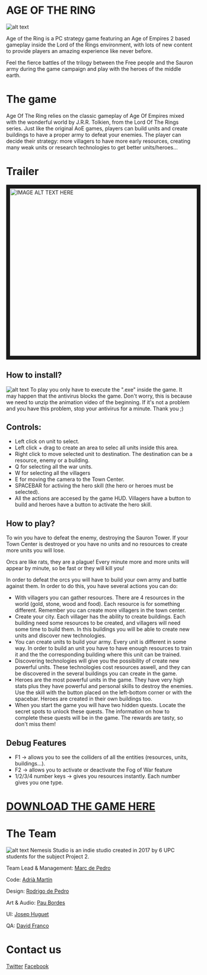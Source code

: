 # AGE OF THE RING
![alt text](https://camo.githubusercontent.com/132d69c9b7700c5389bb00ff9f814ba5bfc56e3c/68747470733a2f2f692e6779617a6f2e636f6d2f32663830333861353833613863366265653664313465363765366163643633392e6a7067)


Age of the Ring is a PC strategy game featuring an Age of Empires 2 based gameplay inside the Lord of the Rings environment, with lots of new content to provide players an amazing experience like never before.

Feel the fierce battles of the trilogy between the Free people and the Sauron army during the game campaign and play with the heroes of the middle earth.

# The game

Age Of The Ring relies on the classic gameplay of Age Of Empires mixed with the wonderful world by J.R.R. Tolkien, from the Lord Of The Rings series.
Just like the original AoE games, players can build units and create buildings to have a proper army to defeat your enemies. The player can decide their strategy: more villagers to have more early resources, creating many weak units or research technologies to get better units/heroes...


# Trailer
<a href="https://www.youtube.com/watch?v=NkgSNxVkNl4&feature=youtu.be
" target="_blank"><img src="http://i.imgur.com/4HLOjKI.png" 
alt="IMAGE ALT TEXT HERE" width="800" height="450" border="10" /></a>




## How to install?
![alt text](http://i.imgur.com/A2vHHxH.png)
To play you only have to execute the ".exe" inside the game. It may happen that the antivirus blocks the game. Don't worry, this is because we need to unzip the animation video of the beginning. If it's not
a problem and you have this problem, stop your antivirus for a minute. Thank you ;)

## Controls:

- Left click on unit to select.
- Left click + drag to create an area to selec all units inside this area. 
- Right click to move selected unit to destination. The destination can be a resource, enemy or a building.
- Q for selecting all the war units.
- W for selecting all the villagers
- E for moving the camera to the Town Center.
- SPACEBAR for activing the hero skill (the hero or heroes must be selected).
- All the actions are accesed by the game HUD. Villagers have a button to build and heroes have a button to activate the hero skill.

## How to play?

To win you have to defeat the enemy, destroying the Sauron Tower. If your Town Center is destroyed or you have no units and no resources to create more units you will lose. 

Orcs are like rats, they are a plague! Every minute more and more units will appear by minute, so be fast or they will kill you!

In order to defeat the orcs you will have to build your own army and battle against them. In order to do this, you have several actions you can do:

- With villagers you can gather resources. There are 4 resources in the world (gold, stone, wood and food). Each resource is for something different. Remember you can create more villagers in the town center.
- Create your city. Each villager has the ability to create buildings. Each building need some resources to be created, and villagers will need some time to build them. In this buildings you will be able to create
  new units and discover new technologies.
- You can create units to build your army. Every unit is different in some way. In order to build an unit you have to have enough resources to train it and the the corresponding building where this unit can be trained.
- Discovering technologies will give you the possibility of create new powerful units. These technologies cost resources aswell, and they can be discovered in the several buildings you can create in the game.
- Heroes are the most powerful units in the game. They have very high stats plus they have powerful and personal skills to destroy the enemies. Use the skill with the button placed on the left-bottom corner or with the spacebar.
  Heroes are created in their own buildings too.
- When you start the game you will have two hidden quests. Locate the secret spots to unlock these quests. The information on how to complete these quests will be in the game. The rewards are tasty, so don't miss them!

## Debug Features

- F1 -> allows you to see the colliders of all the entities (resources, units, buildings...).
- F2 -> allows you to activate or deactivate the Fog of War feature
- 1/2/3/4 number keys -> gives you resources instantly. Each number gives you one type.	

# [DOWNLOAD THE GAME HERE](https://github.com/TinoTano/AoE_Project2/releases/download/1.0/AgeOfTheRing_v1.0.zip)

# The Team
![alt text](http://i.imgur.com/LntS8Jj.png)
Nemesis Studio is an indie studio created in 2017 by 6 UPC students for the subject Project 2. 

Team Lead & Management: [Marc de Pedro](https://tinotano.github.io/AoE_Project2/MarcPage)

Code: [Adrià Martín](https://tinotano.github.io/AoE_Project2/AdriaPage)

Design: [Rodrigo de Pedro](https://tinotano.github.io/AoE_Project2/RodrigoPage)

Art & Audio: [Pau Bordes](https://tinotano.github.io/AoE_Project2/MarcPage)

UI: [Josep Huguet](https://tinotano.github.io/AoE_Project2/JosepPage)

QA: [David Franco](https://tinotano.github.io/AoE_Project2/docs/DavidPage)

# Contact us

[Twitter](https://twitter.com/nemesisstudio2)
[Facebook](https://www.facebook.com/Nemesis-Studio-615486298636321/)
